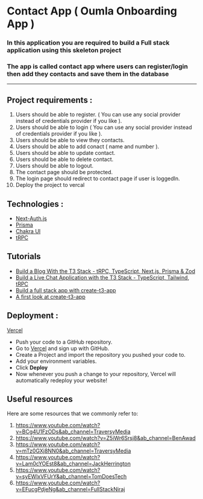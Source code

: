 # Contact App ( Oumla Onboarding App )

### In this application you are required to build a Full stack application using this skeleton project

### The app is called contact app where users can register/login then add they contacts and save them in the database

---

## Project requirements :

1. Users should be able to register. ( You can use any social provider instead of credentials provider if you like ).
2. Users should be able to login ( You can use any social provider instead of credentials provider if you like ).
3. Users should be able to view they contacts.
4. Users should be able to add conact ( name and number ).
5. Users should be able to update contact.
6. Users should be able to delete contact.
7. Users should be able to logout.
8. The contact page should be protected.
9. The login page should redirect to contact page if user is loggedIn.
10. Deploy the project to vercal

## Technologies :

- [Next-Auth.js](https://next-auth.js.org)
- [Prisma](https://prisma.io)
- [Chakra UI](https://chakra-ui.com)
- [tRPC](https://trpc.io)

## Tutorials

- [Build a Blog With the T3 Stack - tRPC, TypeScript, Next.js, Prisma & Zod](https://www.youtube.com/watch?v=syEWlxVFUrY)
- [Build a Live Chat Application with the T3 Stack - TypeScript, Tailwind, tRPC](https://www.youtube.com/watch?v=dXRRY37MPuk)
- [Build a full stack app with create-t3-app](https://www.nexxel.dev/blog/ct3a-guestbook)
- [A first look at create-t3-app](https://dev.to/ajcwebdev/a-first-look-at-create-t3-app-1i8f)

## Deployment :

[Vercel](https://vercel.com/?utm_source=t3-oss&utm_campaign=oss)

- Push your code to a GitHub repository.
- Go to [Vercel](https://vercel.com/?utm_source=t3-oss&utm_campaign=oss) and sign up with GitHub.
- Create a Project and import the repository you pushed your code to.
- Add your environment variables.
- Click **Deploy**
- Now whenever you push a change to your repository, Vercel will automatically redeploy your website!

## Useful resources

Here are some resources that we commonly refer to:

1. https://www.youtube.com/watch?v=BCg4U1FzODs&ab_channel=TraversyMedia
2. https://www.youtube.com/watch?v=Z5iWr6Srsj8&ab_channel=BenAwad
3. https://www.youtube.com/watch?v=mTz0GXj8NN0&ab_channel=TraversyMedia
4. https://www.youtube.com/watch?v=Lam0cYOEst8&ab_channel=JackHerrington
5. https://www.youtube.com/watch?v=syEWlxVFUrY&ab_channel=TomDoesTech
6. https://www.youtube.com/watch?v=EFucgPdjeNg&ab_channel=FullStackNiraj
